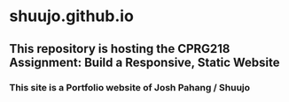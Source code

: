 # shuujo.github.io

## This repository is hosting the CPRG218 Assignment: Build a Responsive, Static Website

### This site is a Portfolio website of Josh Pahang / Shuujo

